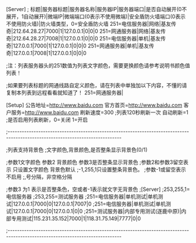 [Server]
; 标题|服务器标题|服务器名称|服务器IP|服务器端口|是否自动展开(0不展开，1自动展开)|微端IP|微端端口(0表示不使用微端)|安全盾防火墙端口(0表示不使用防火墙)|防火墙类型，0=安全盾防火墙
251=电信服务器|网络|基友传奇|212.64.28.27|7000|1|127.0.0.1|0|0|0
251=网通服务器|网络|基友传奇|212.64.28.27|7008|1|127.0.0.1|0|0|0
251=电信服务器|单机|基友传奇|127.0.0.1|7000|1|127.0.0.1|0|0|0
251=网通服务器|单机|基友传奇|127.0.0.1|7008|1|127.0.0.1|0|0|0

;注：列表服务器头的251数值为列表文字颜色，需要更换颜色请参考说明书颜色值列表！

;如果要列表标题的网通线路自定义颜色，请在列表中单独加以下内容，不懂的请复制本列表到远程看看就知道了！
251=网通服务器|


[Setup]
公告地址=http://www.baidu.com
官方首页=http://www.baidu.com
客户服务=http://www.baidu.com
刷新速度=300
;列表120秒刷新一次
自动刷新=1
;是否启用列表刷新，0=关闭 1=开启



;------------------------------------------------------------------------------------------------------------------------------

;列表支持背景色 
;文字颜色,背景颜色,是否整条显示背景色(0/1)



;参数1文字颜色 参数2 背景颜色 参数3是否整条显示背景色
;参数2和参数3留空表示 只设置文字颜色 背景色默认
;-1,255,1只设置整条背景色。
;参数-1或留空表示不启用
;,号分隔，非空格分隔


;参数3 为1 表示是否整条色，空或者-1表示就文字无背景色
;[Server]
;253,255,1=电信服务器
;253,255=测试服务器
;251=电信服务器|单机测试|单机测试|127.0.0.1|7000|0|127.0.0.1|7007|0
;251=电信服务器|单机测试|单机测试|127.0.0.1|7000|0|127.0.0.1|0|0
;251=测试服务器|内部专用测试(逐鹿中原)|内部专用测试|115.231.35.152|7000|1|118.31.75.149|7777|0|0


;------------------------------------------------------------------------------------------------------------------------------
